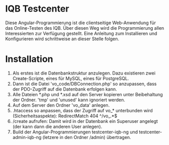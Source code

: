 # IQB Testcenter

Diese Angular-Programmierung ist die clientseitige Web-Anwendung für das Online-Testen des IQB. Über diesen Weg 
wird die Programmierung allen Interessierten zur Verfügung gestellt. Eine Anleitung zum Installieren und Konfigurieren wird 
schrittweise an dieser Stelle folgen.

# Installation

1) Als erstes ist die Datenbankstruktur anzulegen. Dazu existieren zwei Create-Scripte, eines für MySQL, eines für PostgreSQL. 
2) Dann ist die Datei 'vo_code/DBConnection.php' so anzupassen, dass der PDO-Zugriff auf die Datenbank erfolgen kann.
3) Alle Dateien *.php und *.xsd auf den Server kopieren unter Beibehaltung der Ordner. 'tmp' und 'unused' kann ignoriert werden.
4) Auf dem Server den Ordner 'vo_data' anlegen.
5) .htaccess so anpassen, dass der Zugriff auf vo_* unterbunden wird (Sicherheitsaspekte): RedirectMatch 404 ^/vo_.*$
6) <serveradresse>/create aufrufen: Damit wird in der Datenbank ein Superuser angelegt (der kann dann die anderen User anlegen).
7) Build der Angular-Programmierungen testcenter-iqb-ng und testcenter-admin-iqb-ng (letzere in den Ordner /admin) übertragen.
